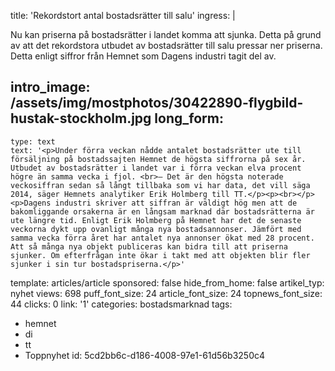 title: 'Rekordstort antal bostadsrätter till salu'
ingress: |
  <p>Nu kan priserna på bostadsrätter i landet komma att sjunka. Detta på grund av att det rekordstora utbudet av bostadsrätter till salu pressar ner priserna. Detta enligt siffror från Hemnet som Dagens industri tagit del av.
  </p>
  <p><span></span>
  </p>
  
intro_image: /assets/img/mostphotos/30422890-flygbild-hustak-stockholm.jpg
long_form:
  -
    type: text
    text: '<p>Under förra veckan nådde antalet bostadsrätter ute till försäljning på bostadssajten Hemnet de högsta siffrorna på sex år. Utbudet av bostadsrätter i landet var i förra veckan elva procent högre än samma vecka i fjol. <br>– Det är den högsta noterade veckosiffran sedan så långt tillbaka som vi har data, det vill säga 2014, säger Hemnets analytiker Erik Holmberg till TT.</p><p><br></p><p>Dagens industri skriver att siffran är väldigt hög men att de bakomliggande orsakerna är en långsam marknad där bostadsrätterna är ute längre tid. Enligt Erik Holmberg på Hemnet har det de senaste veckorna dykt upp ovanligt många nya bostadsannonser. Jämfört med samma vecka förra året har antalet nya annonser ökat med 28 procent. Att så många nya objekt publiceras kan bidra till att priserna sjunker. Om efterfrågan inte ökar i takt med att objekten blir fler sjunker i sin tur bostadspriserna.</p>'
template: articles/article
sponsored: false
hide_from_home: false
artikel_typ: nyhet
views: 698
puff_font_size: 24
article_font_size: 24
topnews_font_size: 44
clicks: 0
link: '1'
categories: bostadsmarknad
tags:
  - hemnet
  - di
  - tt
  - Toppnyhet
id: 5cd2bb6c-d186-4008-97e1-61d56b3250c4
